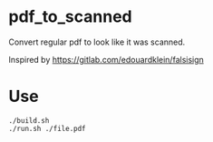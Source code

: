 # pdf_to_scanned

Convert regular pdf to look like it was scanned.

Inspired by https://gitlab.com/edouardklein/falsisign

# Use

```
./build.sh
./run.sh ./file.pdf
```
